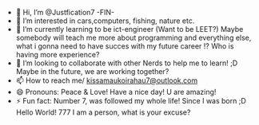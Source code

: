 - 👋 Hi, I’m @Justfication7 -FIN-
- 👀 I’m interested in cars,computers, fishing, nature etc. 
- 🌱 I’m currently learning to be ict-engineer (Want to be LEET?) Maybe somebody will teach me more about programming and everything else, what i gonna need to have succes with my future career !? Who is having more experience?
- 💞️ I’m looking to collaborate with other Nerds to help me to learn! ;D Maybe in the future, we are working together? 
- 📫 How to reach me/ kissamaukoirahau7@outlook.com
- 😄 Pronouns: Peace & Love! Have a nice day! U are amazing!
- ⚡ Fun fact: Number 7, was followed my whole life! Since I was born ;D 
Hello World! 777
I am a person, what is your excuse? 
